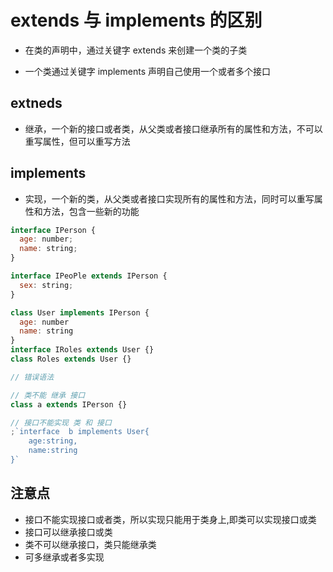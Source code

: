 # extends 与 implements 的区别

- 在类的声明中，通过关键字 extends 来创建一个类的子类

- 一个类通过关键字 implements 声明自己使用一个或者多个接口

## extneds

- 继承，一个新的接口或者类，从父类或者接口继承所有的属性和方法，不可以重写属性，但可以重写方法

## implements

- 实现，一个新的类，从父类或者接口实现所有的属性和方法，同时可以重写属性和方法，包含一些新的功能

```js
interface IPerson {
  age: number;
  name: string;
}

interface IPeoPle extends IPerson {
  sex: string;
}

class User implements IPerson {
  age: number
  name: string
}
interface IRoles extends User {}
class Roles extends User {}

// 错误语法

// 类不能 继承 接口
class a extends IPerson {}

// 接口不能实现 类 和 接口
;`interface  b implements User{
    age:string,
    name:string
}`
```

## 注意点

- 接口不能实现接口或者类，所以实现只能用于类身上,即类可以实现接口或类
- 接口可以继承接口或类
- 类不可以继承接口，类只能继承类
- 可多继承或者多实现
